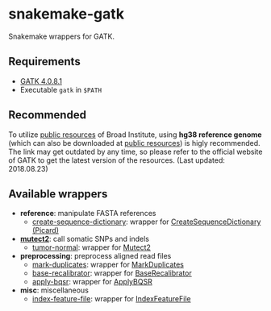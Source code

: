 # snakemake-gatk

Snakemake wrappers for GATK.

## Requirements

- [GATK 4.0.8.1](https://software.broadinstitute.org/gatk/download/)
- Executable `gatk` in `$PATH`

## Recommended

To utilize [public resources](https://console.cloud.google.com/storage/browser/genomics-public-data/resources/broad/hg38/v0) of Broad Institute, using **hg38 reference genome** (which can also be downloaded at [public resources](https://console.cloud.google.com/storage/browser/genomics-public-data/resources/broad/hg38/v0)) is higly recommended. The link may get outdated by any time, so please refer to the official website of GATK to get the latest version of the resources. (Last updated: 2018.08.23)

## Available wrappers

- **reference**: manipulate FASTA references
  - [create-sequence-dictionary](gatk/reference/create-sequence-dictionary): wrapper for [CreateSequenceDictionary (Picard)](https://software.broadinstitute.org/gatk/documentation/tooldocs/4.0.3.0/picard_sam_CreateSequenceDictionary.php)
- [**mutect2**](gatk/mutect2): call somatic SNPs and indels
  - [tumor-normal](gatk/mutect2/tumor-normal): wrapper for [Mutect2](https://software.broadinstitute.org/gatk/documentation/tooldocs/current/org_broadinstitute_hellbender_tools_walkers_mutect_Mutect2.php)
- **preprocessing**: preprocess aligned read files
  - [mark-duplicates](gatk/preprocessing/mark-duplicates): wrapper for [MarkDuplicates](https://software.broadinstitute.org/gatk/documentation/tooldocs/4.0.4.0/picard_sam_markduplicates_MarkDuplicates.php)
  - [base-recalibrator](gatk/preprocessing/base-recalibrator): wrapper for [BaseRecalibrator](https://software.broadinstitute.org/gatk/documentation/tooldocs/current/org_broadinstitute_hellbender_tools_walkers_bqsr_BaseRecalibrator.php)
  - [apply-bqsr](gatk/preprocessing/apply-bqsr): wrapper for [ApplyBQSR](https://software.broadinstitute.org/gatk/documentation/tooldocs/current/org_broadinstitute_hellbender_tools_walkers_bqsr_ApplyBQSR.php)
- **misc**: miscellaneous
  - [index-feature-file](gatk/misc/index-feature-file): wrapper for [IndexFeatureFile](https://software.broadinstitute.org/gatk/documentation/tooldocs/4.0.3.0/org_broadinstitute_hellbender_tools_IndexFeatureFile.php)
